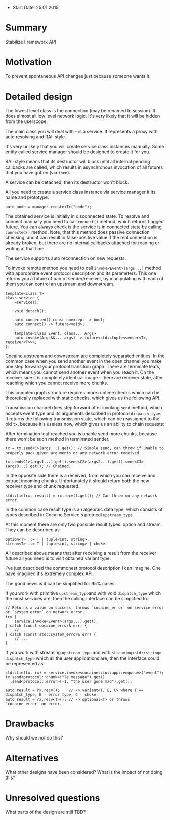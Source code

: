 - Start Date: 25.01.2015

# Summary

Stabilize Framework API

# Motivation

To prevent spontaneous API changes just because someone wants it.

# Detailed design

The lowest level class is the connection (may be renamed to session). It does almost all low level network logic. It's very likely that it will be hidden from the userscope.

The main class you will deal with - is a service. It represents a proxy with auto resolving and RAII style.

It's very unlikely that you will create service class instances manually. Some entity called service manager should be designed to create it for you.

RAII style means that its destructor will block until all internal pending callbacks are called, which results in asynchronous invocation of all futures that you have gotten (via `then`).

A service can be detached, then its destructor won't block.

All you need to create a service class instance via service manager it its name and prototype. 

```
auto node = manager.create<T>("node");
```

The obtained service is initially in disconnected state. To resolve and connect manually you need to call `connect()` method, which returns flagged future. You can always check is the service is in connected state by calling `connected()` method. Note, that this method does passive connection checking, and it can result in false-positive value if the real connection is already broken, but there are no internal callbacks attached for reading or writing at that time.

The service supports auto reconnection on new requests.

To invoke remote method you need to call `invoke<Event>(args...)` method with appropriate event protocol description and its parameters. This one returns you a future of pair of sender/receiver, by manipulating with each of them you can control an upstream and downstream.

```
template<class T>
class service {
    ~service();
  
    void detach();
  
    auto connected() const noexcept -> bool;
    auto connect() -> future<void>;

    template<class Event, class... Args>
    auto invoke(Args&&... args) -> future<std::tuple<sender<T>, receiver<T>>>;
};
```

Cocaine upstream and downstream are completely separated entities. In the common case when you send another event in the open channel you make one step forward your protocol transition graph. There are terminate leafs, which means you cannot send another event when you reach it. On the receiver side it is completely identical image - there are receiver state, after reaching which you cannot receive more chunks.

This complex graph structure requires more runtime checks which can be theoretically replaced with static checks, which gives us the following API.

Transmission channel does step forward after invoking `send` method, which accepts event type and its arguments described in protocol `dispatch_type`. It returns the following transmission state, which can be reassigned to the old `tx`, because it's useless now, which gives us an ability to chain requests:

After termination leaf reached you is unable send more chunks, because there won't be such method in terminated sender.

```
tx = tx.send<C>(args...).get(); // Simple send, can throw if unable to properly pack given arguments or any network error received.

tx.send<C1>(args1...).get().send<C2>(args2...).get().send<C3>(args3...).get(); // Chained.
```

In the opposite side there is a received, from which you can receive and extract incoming chunks. Unfortunately it should return both the new receiver type and chunk requested.

```
std::tie(rx, result) = rx.recv().get(); // Can throw on any network error.
```

In the common case result type is an algebraic data type, which consists of types described in Cocaine Service's protocol `upstream_type`.

At this moment there are only two possible result types: option and stream. They can be described as:

```
option<T> ::= T | tuple<int, string>.
stream<T> ::= T | tuple<int, string> | choke.
```

All described above means that after receiving a result from the receiver future all you need is to visit obtained variant type.

I've just described the commonest protocol description I can imagine. One have imagined it's extremely complex API.

The good news is it can be simplified for 95% cases.

If you work with primitive `upstream_type`and with void `dispatch_type` which the most services are, then the calling interface can be simplified to:

```
// Returns a value on success, throws `cocaine_error` on service error or `system_error` on network error.
try {
    service.invoke<Event>(args...).get(); 
} catch (const cocaine_error& err) {
    // ...
} catch (const std::system_error& err) {
    // ...
}
```

If you work with streaming `upstream_type` and with `streaming<std::string>` `dispatch_type` which all the user applications are, then the interface could be represented as:

```
std::tie(tx, rx) = service.invoke<cocaine::io::app::enqueue>("event");
tx.send<protocol::chunk>("le message").get()
  .send<protocol::error>(-1, "the user gone mad").get();

auto result = rx.recv();    // -> variant<T, E, C> where T == dispatch_type, E - error type, C - choke.
auto result = rx.recv<T>(); // -> optional<T> or throws `cocaine_error` on error.
```

# Drawbacks

Why should we *not* do this?

# Alternatives

What other designs have been considered? What is the impact of not doing this?

# Unresolved questions

What parts of the design are still TBD?

